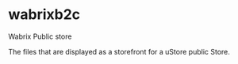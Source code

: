 # wabrixb2c
Wabrix Public store

The files that are displayed as a storefront for a uStore public Store.
